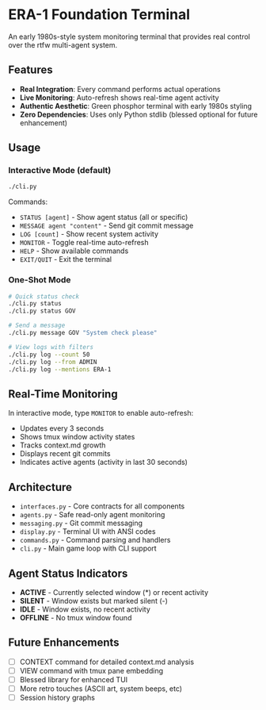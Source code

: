 # ERA-1 Foundation Terminal

An early 1980s-style system monitoring terminal that provides real control over the rtfw multi-agent system.

## Features

- **Real Integration**: Every command performs actual operations
- **Live Monitoring**: Auto-refresh shows real-time agent activity  
- **Authentic Aesthetic**: Green phosphor terminal with early 1980s styling
- **Zero Dependencies**: Uses only Python stdlib (blessed optional for future enhancement)

## Usage

### Interactive Mode (default)
```bash
./cli.py
```

Commands:
- `STATUS [agent]` - Show agent status (all or specific)
- `MESSAGE agent "content"` - Send git commit message
- `LOG [count]` - Show recent system activity
- `MONITOR` - Toggle real-time auto-refresh
- `HELP` - Show available commands
- `EXIT/QUIT` - Exit the terminal

### One-Shot Mode
```bash
# Quick status check
./cli.py status
./cli.py status GOV

# Send a message
./cli.py message GOV "System check please"

# View logs with filters
./cli.py log --count 50
./cli.py log --from ADMIN
./cli.py log --mentions ERA-1
```

## Real-Time Monitoring

In interactive mode, type `MONITOR` to enable auto-refresh:
- Updates every 3 seconds
- Shows tmux window activity states
- Tracks context.md growth
- Displays recent git commits
- Indicates active agents (activity in last 30 seconds)

## Architecture

- `interfaces.py` - Core contracts for all components
- `agents.py` - Safe read-only agent monitoring
- `messaging.py` - Git commit messaging
- `display.py` - Terminal UI with ANSI codes
- `commands.py` - Command parsing and handlers
- `cli.py` - Main game loop with CLI support

## Agent Status Indicators

- **ACTIVE** - Currently selected window (*) or recent activity
- **SILENT** - Window exists but marked silent (-)
- **IDLE** - Window exists, no recent activity
- **OFFLINE** - No tmux window found

## Future Enhancements

- [ ] CONTEXT command for detailed context.md analysis
- [ ] VIEW command with tmux pane embedding
- [ ] Blessed library for enhanced TUI
- [ ] More retro touches (ASCII art, system beeps, etc)
- [ ] Session history graphs